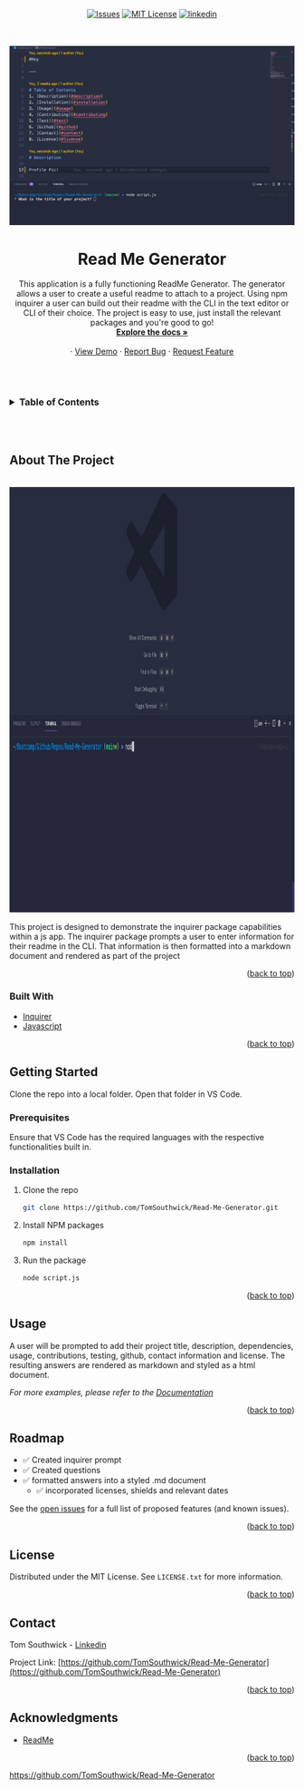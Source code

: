 <div id="top"></div>
<div align="center">

[![Issues][issues-shield]][issues-url]
[![MIT License][license-shield]][license-url]
[![linkedin][linkedin-shield]][linkedin-url]

</div>
 <br />
 <br />

<div align="center">
<img src="assets/pic1.png">
</div>

<h1 align="center">Read Me Generator</h1>

  <p align="center">
    This application is a fully functioning ReadMe Generator. The generator allows a user to create a useful readme to attach to a project. Using npm inquirer a user can build out their readme with the CLI in the text editor or CLI of their choice. The project is easy to use, just install the relevant packages and you're good to go!
    <br />
    <a href="https://github.com/TomSouthwick/Read-Me-Generator"><strong>Explore the docs »</strong></a>
    <br />
    <br />
    ·
    <a href="https://youtu.be/F8t2dx_Sd-U">View Demo</a>
    ·
    <a href="https://github.com/TomSouthwick/Read-Me-Generator">Report Bug</a>
    ·
    <a href="https://github.com/TomSouthwick/Read-Me-Generator">Request Feature</a>
  </p>
</div>

 <br />
 <br />
<!-- TABLE OF CONTENTS -->
<h3/>
<b/>
<details>
  <summary>Table of Contents</summary>
  <ol>
    <li>
      <a href="#about-the-project">About The Project</a>
      <ul>
        <li><a href="#built-with">Built With</a></li>
      </ul>
    </li>
    <li>
      <a href="#getting-started">Getting Started</a>
      <ul>
        <li><a href="#prerequisites">Prerequisites</a></li>
        <li><a href="#installation">Installation</a></li>
      </ul>
    </li>
    <li><a href="#usage">Usage</a></li>
    <li><a href="#roadmap">Roadmap</a></li>
    <li><a href="#license">License</a></li>
    <li><a href="#contact">Contact</a></li>
    <li><a href="#acknowledgments">Acknowledgments</a></li>
  </ol>
</details>
</h3>
</b>
 <br />
 <br />

<!-- ABOUT THE PROJECT -->

## About The Project

 <br />

<img src="assets/ReadMeGenerator-giph.gif" width="100%" height="750">
 <br />

This project is designed to demonstrate the inquirer package capabilities within a js app. The inquirer package prompts a user to enter information for their readme in the CLI. That information is then formatted into a markdown document and rendered as part of the project

<p align="right">(<a href="#top">back to top</a>)</p>

### Built With

- [Inquirer](https://www.npmjs.com/package/inquirer)
- [Javascript](https://www.javascript.com/)

<p align="right">(<a href="#top">back to top</a>)</p>

<!-- GETTING STARTED -->

## Getting Started

Clone the repo into a local folder. Open that folder in VS Code.

### Prerequisites

Ensure that VS Code has the required languages with the respective functionalities built in.

### Installation

1. Clone the repo
   ```sh
   git clone https://github.com/TomSouthwick/Read-Me-Generator.git
   ```
2. Install NPM packages
   ```sh
   npm install
   ```
3. Run the package
   ```sh
   node script.js
   ```

<p align="right">(<a href="#top">back to top</a>)</p>

<!-- USAGE EXAMPLES -->

## Usage

A user will be prompted to add their project title, description, dependencies, usage, contributions, testing, github, contact information and license. The resulting answers are rendered as markdown and styled as a html document.

_For more examples, please refer to the [Documentation](https://github.com/TomSouthwick/Read-Me-Generator)_

<p align="right">(<a href="#top">back to top</a>)</p>

<!-- ROADMAP -->

## Roadmap

- ✅ Created inquirer prompt
- ✅ Created questions
- ✅ formatted answers into a styled .md document
  - ✅ incorporated licenses, shields and relevant dates

See the [open issues](https://github.com/TomSouthwick/Read-Me-Generator/issues) for a full list of proposed features (and known issues).

<p align="right">(<a href="#top">back to top</a>)</p>

<!-- CONTRIBUTING -->

<!-- LICENSE -->

## License

Distributed under the MIT License. See `LICENSE.txt` for more information.

<p align="right">(<a href="#top">back to top</a>)</p>

<!-- CONTACT -->

## Contact

Tom Southwick - [Linkedin](https://linkedin.com/in/tomsouthwick)

Project Link: [https://github.com/TomSouthwick/Read-Me-Generator](https://github.com/TomSouthwick/Read-Me-Generator)

<p align="right">(<a href="#top">back to top</a>)</p>

<!-- ACKNOWLEDGMENTS -->

## Acknowledgments

- [ReadMe](https://github.com/othneildrew/Best-README-Template.git)

<p align="right">(<a href="#top">back to top</a>)</p>

<!-- MARKDOWN LINKS & IMAGES -->
<!-- https://www.markdownguide.org/basic-syntax/#reference-style-links -->

[issues-shield]: https://img.shields.io/github/issues/TomSouthwick/Read-Me-Generator.svg?style=for-the-badge
[issues-url]: https://github.com/TomSouthwick/Read-Me-Generator/issues
[license-shield]: https://img.shields.io/github/issues/TomSouthwick/Read-Me-Generator.svg?style=for-the-badge
[license-url]: https://github.com/TomSouthwick/Read-Me-Generator/blob/master/LICENSE.txt
[linkedin-shield]: https://img.shields.io/badge/-LinkedIn-black.svg?style=for-the-badge&logo=linkedin&colorB=555
[linkedin-url]: https://linkedin.com/in/tomsouthwick
[product-screenshot]: assets/pic1.png

https://github.com/TomSouthwick/Read-Me-Generator
